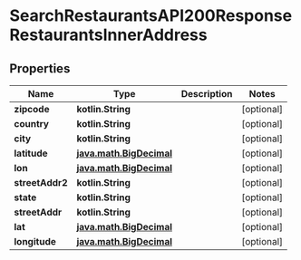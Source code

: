
# SearchRestaurantsAPI200ResponseRestaurantsInnerAddress

## Properties
| Name | Type | Description | Notes |
| ------------ | ------------- | ------------- | ------------- |
| **zipcode** | **kotlin.String** |  |  [optional] |
| **country** | **kotlin.String** |  |  [optional] |
| **city** | **kotlin.String** |  |  [optional] |
| **latitude** | [**java.math.BigDecimal**](java.math.BigDecimal.md) |  |  [optional] |
| **lon** | [**java.math.BigDecimal**](java.math.BigDecimal.md) |  |  [optional] |
| **streetAddr2** | **kotlin.String** |  |  [optional] |
| **state** | **kotlin.String** |  |  [optional] |
| **streetAddr** | **kotlin.String** |  |  [optional] |
| **lat** | [**java.math.BigDecimal**](java.math.BigDecimal.md) |  |  [optional] |
| **longitude** | [**java.math.BigDecimal**](java.math.BigDecimal.md) |  |  [optional] |



